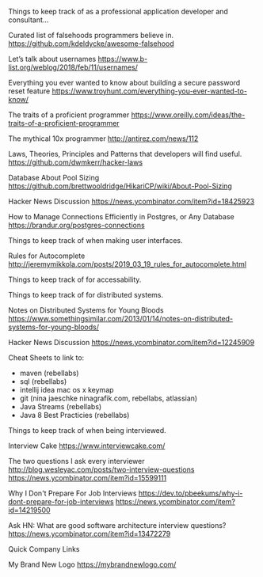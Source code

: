 Things to keep track of as a professional application developer and consultant...

Curated list of falsehoods programmers believe in.
https://github.com/kdeldycke/awesome-falsehood

Let’s talk about usernames
https://www.b-list.org/weblog/2018/feb/11/usernames/

Everything you ever wanted to know about building a secure password reset feature
https://www.troyhunt.com/everything-you-ever-wanted-to-know/

The traits of a proficient programmer
https://www.oreilly.com/ideas/the-traits-of-a-proficient-programmer

The mythical 10x programmer
http://antirez.com/news/112

Laws, Theories, Principles and Patterns that developers will find useful.
https://github.com/dwmkerr/hacker-laws

Database
About Pool Sizing
https://github.com/brettwooldridge/HikariCP/wiki/About-Pool-Sizing

Hacker News Discussion
https://news.ycombinator.com/item?id=18425923

How to Manage Connections Efficiently in Postgres, or Any Database
https://brandur.org/postgres-connections

Things to keep track of when making user interfaces.

Rules for Autocomplete
http://jeremymikkola.com/posts/2019_03_19_rules_for_autocomplete.html


Things to keep track of for accessability.


Things to keep track of for distributed systems.

Notes on Distributed Systems for Young Bloods
https://www.somethingsimilar.com/2013/01/14/notes-on-distributed-systems-for-young-bloods/

Hacker News Discussion
https://news.ycombinator.com/item?id=12245909


Cheat Sheets to link to:
- maven (rebellabs)
- sql (rebellabs)
- intellij idea mac os x keymap
- git (nina jaeschke ninagrafik.com, rebellabs, atlassian)
- Java Streams (rebellabs)
- Java 8 Best Practicies (rebellabs)


Things to keep track of when being interviewed.

Interview Cake
https://www.interviewcake.com/

The two questions I ask every interviewer
http://blog.wesleyac.com/posts/two-interview-questions
https://news.ycombinator.com/item?id=15599111

Why I Don't Prepare For Job Interviews
https://dev.to/pbeekums/why-i-dont-prepare-for-job-interviews
https://news.ycombinator.com/item?id=14219500

Ask HN: What are good software architecture interview questions?
https://news.ycombinator.com/item?id=13472279


Quick Company Links

My Brand New Logo
https://mybrandnewlogo.com/
